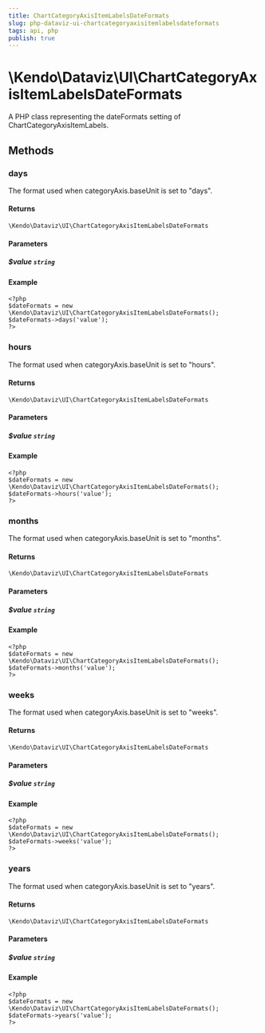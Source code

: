 ```yaml
---
title: ChartCategoryAxisItemLabelsDateFormats
slug: php-dataviz-ui-chartcategoryaxisitemlabelsdateformats
tags: api, php
publish: true
---
```


# \Kendo\Dataviz\UI\ChartCategoryAxisItemLabelsDateFormats

A PHP class representing the dateFormats setting of ChartCategoryAxisItemLabels.


## Methods

### days
The format used when categoryAxis.baseUnit is set to "days".

#### Returns
`\Kendo\Dataviz\UI\ChartCategoryAxisItemLabelsDateFormats`

#### Parameters

##### $value `string`



#### Example 
    <?php
    $dateFormats = new \Kendo\Dataviz\UI\ChartCategoryAxisItemLabelsDateFormats();
    $dateFormats->days('value');
    ?>

### hours
The format used when categoryAxis.baseUnit is set to "hours".

#### Returns
`\Kendo\Dataviz\UI\ChartCategoryAxisItemLabelsDateFormats`

#### Parameters

##### $value `string`



#### Example 
    <?php
    $dateFormats = new \Kendo\Dataviz\UI\ChartCategoryAxisItemLabelsDateFormats();
    $dateFormats->hours('value');
    ?>

### months
The format used when categoryAxis.baseUnit is set to "months".

#### Returns
`\Kendo\Dataviz\UI\ChartCategoryAxisItemLabelsDateFormats`

#### Parameters

##### $value `string`



#### Example 
    <?php
    $dateFormats = new \Kendo\Dataviz\UI\ChartCategoryAxisItemLabelsDateFormats();
    $dateFormats->months('value');
    ?>

### weeks
The format used when categoryAxis.baseUnit is set to "weeks".

#### Returns
`\Kendo\Dataviz\UI\ChartCategoryAxisItemLabelsDateFormats`

#### Parameters

##### $value `string`



#### Example 
    <?php
    $dateFormats = new \Kendo\Dataviz\UI\ChartCategoryAxisItemLabelsDateFormats();
    $dateFormats->weeks('value');
    ?>

### years
The format used when categoryAxis.baseUnit is set to "years".

#### Returns
`\Kendo\Dataviz\UI\ChartCategoryAxisItemLabelsDateFormats`

#### Parameters

##### $value `string`



#### Example 
    <?php
    $dateFormats = new \Kendo\Dataviz\UI\ChartCategoryAxisItemLabelsDateFormats();
    $dateFormats->years('value');
    ?>

